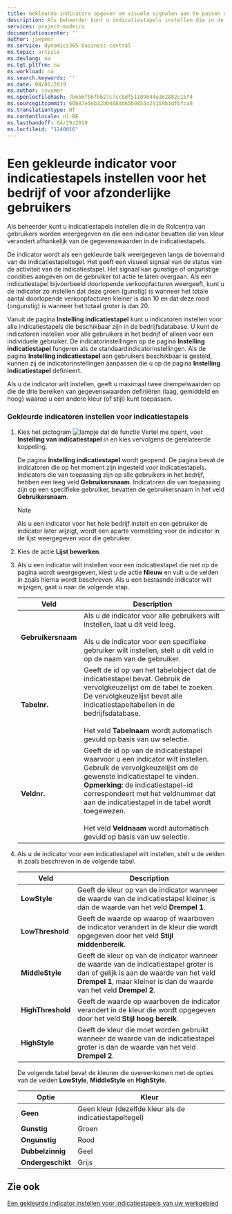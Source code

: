 ```yaml
---
title: Gekleurde indicators opgeven om visuele signalen aan te passen over de activiteit van een indicatiestapel voor het bedrijf of afzonderlijke gebruikers | Microsoft Docs
description: Als beheerder kunt u indicatiestapels instellen die in de Rolcentra van gebruikers worden weergegeven en die een indicator bevatten die van kleur verandert afhankelijk van de gegevenswaarden in de indicatiestapels.
services: project-madeira
documentationcenter: ''
author: jswymer
ms.service: dynamics365-business-central
ms.topic: article
ms.devlang: na
ms.tgt_pltfrm: na
ms.workload: na
ms.search.keywords: ''
ms.date: 04/01/2019
ms.author: jswymer
ms.openlocfilehash: 7b6b6fbbfbb27c7cc8df51109644e362882c1bf4
ms.sourcegitcommit: 60b87e5eb32bb408dd65b9855c29159b1dfbfca8
ms.translationtype: HT
ms.contentlocale: nl-BE
ms.lasthandoff: 04/29/2019
ms.locfileid: "1240016"
---
```

# <a name="set-up-a-colored-indicator-on-cues-for-the-company-or-individual-users"></a>Een gekleurde indicator voor indicatiestapels instellen voor het bedrijf of voor afzonderlijke gebruikers
Als beheerder kunt u indicatiestapels instellen die in de Rolcentra van gebruikers worden weergegeven en die een indicator bevatten die van kleur verandert afhankelijk van de gegevenswaarden in de indicatiestapels.  
  
De indicator wordt als een gekleurde balk weergegeven langs de bovenrand van de indicatiestapeltegel. Het geeft een visueel signaal van de status van de activiteit van de indicatiestapel. Het signaal kan gunstige of ongunstige condities aangeven om de gebruiker tot actie te laten overgaan. Als een indicatiestapel bijvoorbeeld doorlopende verkoopfacturen weergeeft, kunt u de indicator zo instellen dat deze groen (gunstig) is wanneer het totale aantal doorlopende verkoopfacturen kleiner is dan 10 en dat deze rood (ongunstig) is wanneer het totaal groter is dan 20.  
  
Vanuit de pagina **Instelling indicatiestapel** kunt u indicatoren instellen voor alle indicatiestapels die beschikbaar zijn in de bedrijfsdatabase. U kunt de indicatoren instellen voor alle gebruikers in het bedrijf of alleen voor een individuele gebruiker. De indicatorinstellingen op de pagina **Instelling indicatiestapel** fungeren als de standaardindicatorinstellingen. Als de pagina **Instelling indicatiestapel** aan gebruikers beschikbaar is gesteld, kunnen zij de indicatorinstellingen aanpassen die u op de pagina **Instelling indicatiestapel** definieert.  
  
Als u de indicator wilt instellen, geeft u maximaal twee drempelwaarden op die de drie bereiken van gegevenswaarden definiëren (laag, gemiddeld en hoog) waarop u een andere kleur (of stijl) kunt toepassen.  
  
### <a name="to-set-up-colored-indicators-on-cues"></a>Gekleurde indicatoren instellen voor indicatiestapels  
1. Kies het pictogram ![lampje dat de functie Vertel me opent](media/ui-search/search_small.png "Vertel me wat u wilt doen"), voer **Instelling van indicatiestapel** in en kies vervolgens de gerelateerde koppeling.  
  
     De pagina **Instelling indicatiestapel** wordt geopend. De pagina bevat de indicatoren die op het moment zijn ingesteld voor indicatiestapels. Indicators die van toepassing zijn op alle gebruikers in het bedrijf, hebben een leeg veld **Gebruikersnaam**. Indicatoren die van toepassing zijn op een specifieke gebruiker, bevatten de gebruikersnaam in het veld **Gebruikersnaam**.  
  
    > [!NOTE]  
    >  Als u een indicator voor het hele bedrijf instelt en een gebruiker de indicator later wijzigt, wordt een aparte vermelding voor de indicator in de lijst weergegeven voor die gebruiker.  
  
2. Kies de actie **Lijst bewerken**.  
3. Als u een indicator wilt instellen voor een indicatiestapel die niet op de pagina wordt weergegeven, kiest u de actie **Nieuw** en vult u de velden in zoals hierna wordt beschreven. Als u een bestaande indicator wilt wijzigen, gaat u naar de volgende stap.  
  
    |  Veld  |  Description  |    
    |---------|---------------|  
    |**Gebruikersnaam**|Als u de indicator voor alle gebruikers wilt instellen, laat u dit veld leeg.<br /><br /> Als u de indicator voor een specifieke gebruiker wilt instellen, stelt u dit veld in op de naam van de gebruiker.|  
    |**Tabelnr.**|Geeft de id op van het tabelobject dat de indicatiestapel bevat. Gebruik de vervolgkeuzelijst om de tabel te zoeken. De vervolgkeuzelijst bevat alle indicatiestapeltabellen in de bedrijfsdatabase.<br /><br /> Het veld **Tabelnaam** wordt automatisch gevuld op basis van uw selectie.|  
    |**Veldnr.**|Geeft de id op van de indicatiestapel waarvoor u een indicator wilt instellen. Gebruik de vervolgkeuzelijst om de gewenste indicatiestapel te vinden. **Opmerking:** de indicatiestapel-id correspondeert met het veldnummer dat aan de indicatiestapel in de tabel wordt toegewezen. <br /><br /> Het veld **Veldnaam** wordt automatisch gevuld op basis van uw selectie.|  
  
4. Als u de indicator voor een indicatiestapel wilt instellen, stelt u de velden in zoals beschreven in de volgende tabel.  
  
    |  Veld  |  Description  |    
    |---------|---------------|  
    |**LowStyle**|Geeft de kleur op van de indicator wanneer de waarde van de indicatiestapel kleiner is dan de waarde van het veld **Drempel 1**.|  
    |**LowThreshold**|Geeft de waarde op waarop of waarboven de indicator verandert in de kleur die wordt opgegeven door het veld **Stijl middenbereik**.|  
    |**MiddleStyle**|Geeft de kleur op van de indicator wanneer de waarde van de indicatiestapel groter is dan of gelijk is aan de waarde van het veld **Drempel 1**, maar kleiner is dan de waarde van het veld **Drempel 2**.|  
    |**HighThreshold**|Geeft de waarde op waarboven de indicator verandert in de kleur die wordt opgegeven door het veld **Stijl hoog bereik**.|  
    |**HighStyle**|Geeft de kleur die moet worden gebruikt wanneer de waarde van de indicatiestapel groter is dan de waarde van het veld **Drempel 2**.|  
  
     De volgende tabel bevat de kleuren die overeenkomen met de opties van de velden **LowStyle**, **MiddleStyle** en **HighStyle**.  
  
    |  Optie  |  Kleur  |  
    |----------|---------|  
    |**Geen**|Geen kleur (dezelfde kleur als de indicatiestapeltegel)|  
    |**Gunstig**|Groen|  
    |**Ongunstig**|Rood|  
    |**Dubbelzinnig**|Geel|  
    |**Ondergeschikt**|Grijs|  
  
## <a name="see-also"></a>Zie ook  
[Een gekleurde indicator instellen voor indicatiestapels van uw werkgebied](ui-how-setup-colored-indicator-cues.md)  